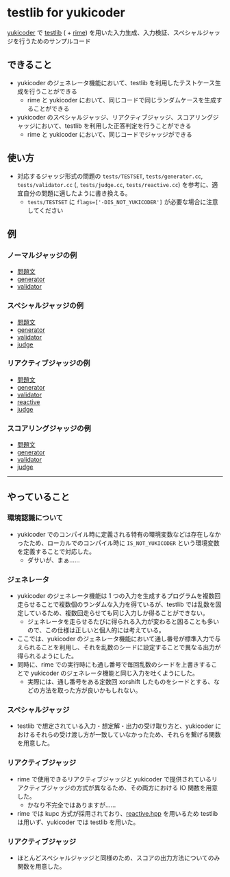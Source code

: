 # testlib for yukicoder
[yukicoder](https://yukicoder.me/) で [testlib](https://github.com/MikeMirzayanov/testlib) ( + [rime](https://github.com/icpc-jag/rime)) を用いた入力生成、入力検証、スペシャルジャッジを行うためのサンプルコード

## できること
- yukicoder のジェネレータ機能において、testlib を利用したテストケース生成を行うことができる
  - rime と yukicoder において、同じコードで同じランダムケースを生成することができる
- yukicoder のスペシャルジャッジ、リアクティブジャッジ、スコアリングジャッジにおいて、testlib を利用した正答判定を行うことができる
  - rime と yukicoder において、同じコードでジャッジができる


## 使い方
- 対応するジャッジ形式の問題の `tests/TESTSET`, `tests/generator.cc`, `tests/validator.cc` (, `tests/judge.cc`, `tests/reactive.cc`) を参考に、適宜自分の問題に適したように書き換える。
  - `tests/TESTSET` に `flags=['-DIS_NOT_YUKICODER']` が必要な場合に注意してください


## 例
### ノーマルジャッジの例
- [問題文](00_normal_judge/statement.md)
- [generator](00_normal_judge/tests/generator.cc)
- [validator](00_normal_judge/tests/validator.cc)

### スペシャルジャッジの例
- [問題文](01_special_judge/statement.md)
- [generator](01_special_judge/tests/generator.cc)
- [validator](01_special_judge/tests/validator.cc)
- [judge](01_special_judge/tests/judge.cc)

### リアクティブジャッジの例
- [問題文](02_reactive_judge/statement.md)
- [generator](02_reactive_judge/tests/generator.cc)
- [validator](02_reactive_judge/tests/validator.cc)
- [reactive](02_reactive_judge/tests/reactive.cc)
- [judge](02_reactive_judge/tests/judge.cc)

### スコアリングジャッジの例
- [問題文](03_scoring_judge/statement.md)
- [generator](03_scoring_judge/tests/generator.cc)
- [validator](03_scoring_judge/tests/validator.cc)
- [judge](03_scoring_judge/tests/judge.cc)


---

## やっていること
### 環境認識について
- yukicoder でのコンパイル時に定義される特有の環境変数などは存在しなかったため、ローカルでのコンパイル時に `IS_NOT_YUKICODER` という環境変数を定義することで対応した。
  - ダサいが、まぁ……

### ジェネレータ
- yukicoder のジェネレータ機能は 1 つの入力を生成するプログラムを複数回走らせることで複数個のランダムな入力を得ているが、testlib では乱数を固定しているため、複数回走らせても同じ入力しか得ることができない。
  - ジェネレータを走らせるたびに得られる入力が変わると困ることも多いので、この仕様は正しいと個人的には考えている。
- ここでは、yukicoder のジェネレータ機能において通し番号が標準入力で与えられることを利用し、それを乱数のシードに設定することで異なる出力が得られるようにした。
- 同時に、rime での実行時にも通し番号で毎回乱数のシードを上書きすることで yukicoder のジェネレータ機能と同じ入力を吐くようにした。
  - 実際には、通し番号をある定数回 xorshift したものをシードとする、などの方法を取った方が良いかもしれない。

### スペシャルジャッジ
- testlib で想定されている入力・想定解・出力の受け取り方と、yukicoder におけるそれらの受け渡し方が一致していなかったため、それらを繋げる関数を用意した。

### リアクティブジャッジ
- rime で使用できるリアクティブジャッジと yukicoder で提供されているリアクティブジャッジの方式が異なるため、その両方における IO 関数を用意した。
  - かなり不完全ではありますが……
- rime では kupc 方式が採用されており、[reactive.hpp](common/reactive.hpp) を用いるため testlib は用いず、yukicoder では testlib を用いた。

### リアクティブジャッジ
- ほとんどスペシャルジャッジと同様のため、スコアの出力方法についてのみ関数を用意した。
